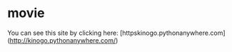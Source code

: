 # movie
You can see this site by clicking here:
[httpskinogo.pythonanywhere.com] (http://kinogo.pythonanywhere.com/)
